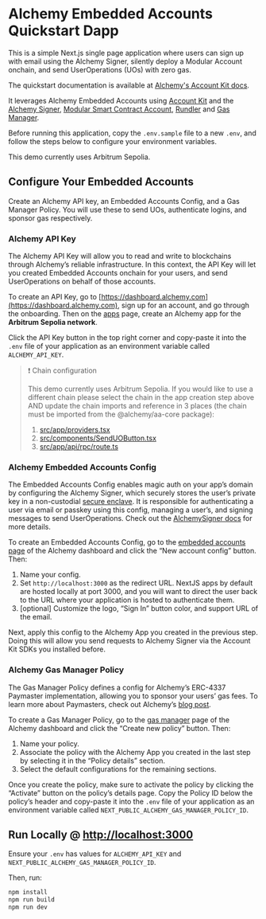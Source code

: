 # Alchemy Embedded Accounts Quickstart Dapp

This is a simple Next.js single page application where users can sign up with email using the Alchemy Signer, silently deploy a Modular Account onchain, and send UserOperations (UOs) with zero gas.

The quickstart documentation is available at [Alchemy's Account Kit docs](https://accountkit.alchemy.com/getting-started/setup.html).

It leverages Alchemy Embedded Accounts using [Account Kit](https://accountkit.alchemy.com/) and the [Alchemy Signer](https://accountkit.alchemy.com/packages/aa-alchemy/signer/overview.html), [Modular Smart Contract Account](https://github.com/alchemyplatform/modular-account), [Rundler](https://github.com/alchemyplatform/rundler) and [Gas Manager](https://docs.alchemy.com/docs/gas-manager-services).

Before running this application, copy the `.env.sample` file to a new `.env`, and follow the steps below to configure your environment variables. 

This demo currently uses Arbitrum Sepolia.

## Configure Your Embedded Accounts

Create an Alchemy API key, an Embedded Accounts Config, and a Gas Manager Policy. You will use these to send UOs, authenticate logins, and sponsor gas respectively.

### Alchemy API Key

The Alchemy API Key will allow you to read and write to blockchains through Alchemy’s reliable infrastructure. In this context, the API Key will let you created Embedded Accounts onchain for your users, and send UserOperations on behalf of those accounts.

To create an API Key, go to [https://dashboard.alchemy.com](https://dashboard.alchemy.com), sign up for an account, and go through the onboarding. Then on the [apps](https://dashboard.alchemy.com/apps) page, create an Alchemy app for the **Arbitrum Sepolia network**.

Click the API Key button in the top right corner and copy-paste it into the `.env` file of your application as an environment variable called `ALCHEMY_API_KEY`.

> ❗️ Chain configuration
>
> This demo currently uses Arbitrum Sepolia. If you would like to use a different chain please select the chain in the app creation step above AND update the chain imports and reference in 3 places (the chain must be imported from the @alchemy/aa-core package):
> 1. [src/app/providers.tsx](https://github.com/alchemyplatform/embedded-accounts-quickstart/blob/3258d95067389e80d42a200a6c84cbf64e44672c/src/app/providers.tsx#L13)
> 2. [src/components/SendUOButton.tsx](https://github.com/alchemyplatform/embedded-accounts-quickstart/blob/3258d95067389e80d42a200a6c84cbf64e44672c/src/components/SendUOButton.tsx#L62)
> 3. [src/app/api/rpc/route.ts](https://github.com/alchemyplatform/embedded-accounts-quickstart/blob/3258d95067389e80d42a200a6c84cbf64e44672c/src/app/api/rpc/route.ts#L6)

### Alchemy Embedded Accounts Config

The Embedded Accounts Config enables magic auth on your app’s domain by configuring the Alchemy Signer, which securely stores the user’s private key in a non-custodial [secure enclave](https://docs.turnkey.com/security/our-approach). It is responsible for authenticating a user via email or passkey using this config, managing a user’s, and signing messages to send UserOperations. Check out the [AlchemySigner docs](https://accountkit.alchemy.com/packages/aa-alchemy/signer/overview.html) for more details.

To create an Embedded Accounts Config, go to the [embedded accounts page](https://dashboard.alchemy.com/accounts) of the Alchemy dashboard and click the “New account config” button. Then:

1. Name your config.
2. Set `http://localhost:3000` as the redirect URL. NextJS apps by default are hosted locally at port 3000, and you will want to direct the user back to the URL where your application is hosted to authenticate them.
3. [optional] Customize the logo, “Sign In” button color, and support URL of the email.

Next, apply this config to the Alchemy App you created in the previous step. Doing this will allow you send requests to Alchemy Signer via the Account Kit SDKs you installed before.

### Alchemy Gas Manager Policy

The Gas Manager Policy defines a config for Alchemy’s ERC-4337 Paymaster implementation, allowing you to sponsor your users’ gas fees. To learn more about Paymasters, check out Alchemy’s [blog post](https://www.alchemy.com/overviews/what-is-a-paymaster).

To create a Gas Manager Policy, go to the [gas manager](https://dashboard.alchemy.com/gas-manager) page of the Alchemy dashboard and click the “Create new policy” button. Then:

1. Name your policy.
2. Associate the policy with the Alchemy App you created in the last step by selecting it in the “Policy details” section.
3. Select the default configurations for the remaining sections.

Once you create the policy, make sure to activate the policy by clicking the “Activate” button on the policy’s details page. Copy the Policy ID below the policy’s header and copy-paste it into the `.env` file of your application as an environment variable called `NEXT_PUBLIC_ALCHEMY_GAS_MANAGER_POLICY_ID`.

## Run Locally @ [http://localhost:3000](http://localhost:3000)

Ensure your `.env` has values for `ALCHEMY_API_KEY` and `NEXT_PUBLIC_ALCHEMY_GAS_MANAGER_POLICY_ID`.

Then, run:

```bash
npm install
npm run build
npm run dev
```
